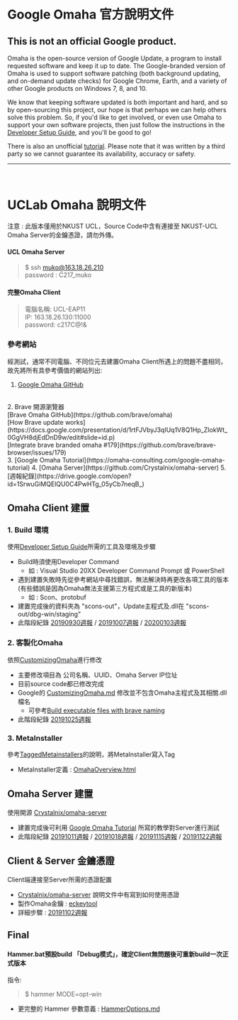 # Google Omaha 官方說明文件

## This is not an official Google product.

Omaha is the open-source version of Google Update, a program to install requested software and keep it up to date.  The Google-branded version of Omaha is used to support software patching (both background updating, and on-demand update checks) for Google Chrome, Earth, and a variety of other Google products on Windows 7, 8, and 10.

We know that keeping software updated is both important and hard, and so by open-sourcing this project, our hope is that perhaps we can help others solve this problem. So, if you'd like to get involved, or even use Omaha to support your own software projects, then just follow the instructions in the [Developer Setup Guide](https://github.com/google/omaha/blob/master/doc/DeveloperSetupGuide.md), and you'll be good to go!

There is also an unofficial [tutorial](https://fman.io/blog/google-omaha-tutorial/). Please note that it was written by a third party so we cannot guarantee its availability, accuracy or safety.


---
<br>

# UCLab Omaha 說明文件
注意 : 此版本僅用於NKUST UCL，Source Code中含有連接至 NKUST-UCL Omaha Server的金鑰憑證，請勿外傳。

#### UCL Omaha Server <br>
> $ ssh muko@163.18.26.210<br>
> password : C217_muko

#### 完整Omaha Client
> 電腦名稱: UCL-EAP11 <br>
> IP: 163.18.26.130:11000<br>
> password: c217C@!&



### 參考網站
經測試，通常不同電腦、不同位元去建置Omaha Client所遇上的問題不盡相同，故先將所有具參考價值的網站列出:
<br>
1. [Google Omaha GitHub](https://github.com/google/omaha)
<br>
2. Brave 開源瀏覽器
<br>
  [Brave Omaha GitHub](https://github.com/brave/omaha)
<br>
  [How Brave update works](https://docs.google.com/presentation/d/1rtFJVbyJ3qIUq1V8Q1Hp_ZIokWt_0GgVH8djEdDnD9w/edit#slide=id.p)
<br>
  [Integrate brave branded omaha #179](https://github.com/brave/brave-browser/issues/179)
<br>
3. [Google Omaha Tutorial](https://omaha-consulting.com/google-omaha-tutorial)
4. [Omaha Server](https://github.com/Crystalnix/omaha-server)
5. [週報紀錄](https://drive.google.com/open?id=1SrwuGiMQElQU0C4PwHTg_05yCb7neqB_)


## Omaha Client 建置
### 1. Build 環境
使用[Developer Setup Guide](https://github.com/0524020/NKUST-UCL-Omaha/blob/master/doc/DeveloperSetupGuide.md)所需的工具及環境及步驟

- Build時須使用Developer Command
    - 如 : Visual Studio 20XX Developer Command Prompt 或 PowerShell
- 遇到建置失敗時先從參考網站中尋找錯誤，無法解決時再更改各項工具的版本(有些錯誤是因為Omaha無法支援第三方程式或是工具的新版本)
    - 如 : Scon、protobuf
- 建置完成後的資料夾為 "scons-out"，Update主程式及.dll在 "scons-out/dbg-win/staging"
- 此階段紀錄 [20190930週報](https://docs.google.com/presentation/d/1iAr-IRCYwzzYdx2MrCZ6qI2NzstH_77FBH8G1NxiqY0/edit?usp=sharing) / [20191007週報](https://docs.google.com/presentation/d/1eXwWpYJDztrHXabM4wO15ktHeETXkjjfzL_oZJzxxC4/edit?usp=sharing) / [20200103週報](https://docs.google.com/presentation/d/1YhMDDwmhaXHoehYtpQjEaS4qNbe76JBGpEg_Zo-ppLM/edit?usp=sharing)

### 2. 客製化Omaha
依照[CustomizingOmaha](https://github.com/0524020/NKUST-UCL-Omaha/blob/master/doc/CustomizingOmaha.md)進行修改
- 主要修改項目為 公司名稱、UUID、Omaha Server IP位址
- 目前source code都已修改完成
- Google的 [CustomizingOmaha.md](https://github.com/0524020/NKUST-UCL-Omaha/blob/master/doc/CustomizingOmaha.md) 修改並不包含Omaha主程式及其相關.dll檔名
    - 可參考[Build executable files with brave naming](https://github.com/brave/omaha/commit/d7dcb9ae46dfa3b7f33c6777e4984ac2cc5eba26)
- 此階段紀錄 [20191025週報](https://docs.google.com/presentation/d/1Ui6TACEwiSuoLwDz36fMJfTt84UhzzHMbxlXsv0ci1I/edit?usp=sharing)

### 3. MetaInstaller
參考[TaggedMetainstallers](https://github.com/0524020/NKUST-UCL-Omaha/blob/master/doc/TaggedMetainstallers.md)的說明，將MetaInstaller寫入Tag
- MetaInstaller定義 : [OmahaOverview.html](https://github.com/0524020/NKUST-UCL-Omaha/blob/master/doc/OmahaOverview.html)


## Omaha Server 建置
使用開源 [Crystalnix/omaha-server](https://github.com/Crystalnix/omaha-server)
- 建置完成後可利用 [Google Omaha Tutorial](https://omaha-consulting.com/google-omaha-tutorial) 所寫的教學對Server進行測試
- 此階段紀錄 [20191011週報](https://docs.google.com/presentation/d/1EpUag5jwhCKPvOOVTK3aVlMVIjVHWsFqw5R40_WyQao/edit?usp=sharing) / [20191018週報](https://docs.google.com/presentation/d/1wiR2J_HYxYPd-QaS0qmu_EAXPUYOsfciHii8tpDWSfM/edit?usp=sharing) / [20191115週報](https://docs.google.com/presentation/d/1bGo3IapFwhYvypTH92ROUeimkhgILfUI8hSA_fNSV94/edit?usp=sharing) / [20191122週報](https://docs.google.com/presentation/d/1yrTmxnufKOz0W3_lJIg-9tZz3XUenST-SB95INcPhkw/edit?usp=sharing)


## Client & Server 金鑰憑證
Client端連接至Server所需的憑證配置
- [Crystalnix/omaha-server](https://github.com/Crystalnix/omaha-server) 說明文件中有寫到如何使用憑證
- 製作Omaha金鑰 : [eckeytool](https://github.com/0524020/NKUST-UCL-Omaha/tree/master/omaha/tools/eckeytool)
- 詳細步驟 : [20191102週報](https://docs.google.com/presentation/d/1cjakAgxoz8L7IAfoW_a7QfMe7Z_eTxmXdcEya2E2_ro/edit?usp=sharing)

## Final
#### Hammer.bat預設build 「Debug模式」，確定Client無問題後可重新build一次正式版本<br>
指令:
> $ hammer MODE=opt-win<br>

- 更完整的 Hammer 參數意義 : [HammerOptions.md](https://github.com/0524020/NKUST-UCL-Omaha/blob/master/doc/HammerOptions.md)
